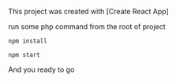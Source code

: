 This project was created with [Create React App]

run some php command from the root of project

``npm install``

``npm start``

And you ready to go